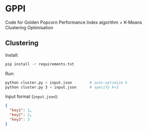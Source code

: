# GPPI

Code for Golden Popcorn Performance Index algorithm + K-Means Clustering Optimisation

## Clustering

Install:

```bash
pip install -r requirements.txt
```

Run:

```bash
python cluster.py < input.json        # auto-optimize k
python cluster.py 3 < input.json      # specify k=3
```

Input format (`input.json`):

```json
{
  "key1": 1,
  "key2": 2,
  "key3": 3
}
```
